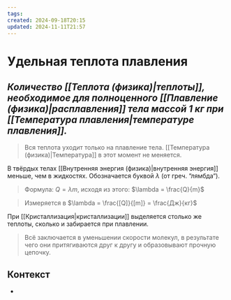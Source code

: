 ```yaml
---
tags: 
created: 2024-09-18T20:15
updated: 2024-11-11T21:57
---
```

# Удельная теплота плавления

## ***Количество [[Теплота (физика)|теплоты]], необходимое для полноценного [[Плавление (физика)|расплавления]] тела массой 1 кг при [[Температура плавления|температуре плавления]].***

>Вся теплота уходит только на плавление тела.
>[[Температура (физика)|Температура]] в этот момент не меняется.

В твёрдых телах [[Внутренняя энергия (физика)|внутренняя энергия]] меньше, чем в жидкостях.
Обозначается буквой $\lambda$ (от греч. “лямбда“). 

>Формула:
>$Q=\lambda m$, исходя из этого:
>$\lambda = \frac{Q}{m}$

>Измеряется в $\lambda = \frac{[Q]}{[m]} = \frac{Дж}{кг}$

При [[Кристаллизация|кристаллизации]] выделяется столько же теплоты, сколько и забирается при плавлении.

>Всё заключается в уменьшении скорости молекул, в результате чего они притягиваются друг к другу и образовывают прочную цепочку.


## Контекст
- 

